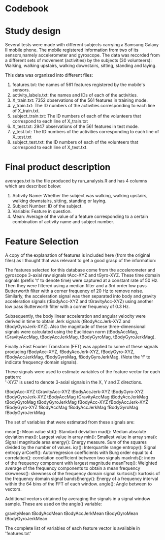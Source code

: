 # Codebook

# Study design
Several tests were made with different subjects carrying a Samsung Galaxy II mobile phone. The mobile registered information from two
of its sensors,namely accelerometer and gyroscope. The data was recorded from a different sets of movement (activities) by the subjects (30 volunteers):
Walking, walking upstairs, walking downstairs, sitting, standing and laying.

This data was organized into different files:

1. features.txt: the names of 561 features registered by the mobile's sensors.
2. activity_labels.txt: the names and IDs of each of the activities.
3. X_train.txt: 7352 observations of the 561 features in training mode.
4. y_train.txt: The ID numbers of the activities corresponding to each line of X_train.txt.
5. subject_train.txt: The ID numbers of each of the volunteers that correspond to each line of X_train.txt 
6. X_test.txt: 2947 observations of the 561 features in test mode.
7. y_test.txt: The ID numbers of the activities corresponding to each line of X_test.txt
8. subject_test.txt: the ID numbers of each of the volunteers that correspond to each line of X_test.txt.

# Final product description
averages.txt is the file produced by run_analysis.R and has 4 columns which are described below: 

1. Activity Name: Whether the subject was walking, walking upstairs, walking downstairs, sitting, standing or laying.
2. Subject Number: ID of the subject.
3. Variable: Feature in question.
4. Mean: Average of the value of a feature corresponding to a certain combination of activity name and subject number.

# Feature Selection

A copy of the explanation of features is included here (from the original files) as I thought that was relevant to get a good grasp of the information:

The features selected for this database come from the accelerometer and gyroscope 3-axial raw signals tAcc-XYZ and tGyro-XYZ. These time domain signals (prefix 't' to denote time) were captured at a constant rate of 50 Hz. Then they were filtered using a median filter and a 3rd order low pass Butterworth filter with a corner frequency of 20 Hz to remove noise. Similarly, the acceleration signal was then separated into body and gravity acceleration signals (tBodyAcc-XYZ and tGravityAcc-XYZ) using another low pass Butterworth filter with a corner frequency of 0.3 Hz. 

Subsequently, the body linear acceleration and angular velocity were derived in time to obtain Jerk signals (tBodyAccJerk-XYZ and tBodyGyroJerk-XYZ). Also the magnitude of these three-dimensional signals were calculated using the Euclidean norm (tBodyAccMag, tGravityAccMag, tBodyAccJerkMag, tBodyGyroMag, tBodyGyroJerkMag). 

Finally a Fast Fourier Transform (FFT) was applied to some of these signals producing fBodyAcc-XYZ, fBodyAccJerk-XYZ, fBodyGyro-XYZ, fBodyAccJerkMag, fBodyGyroMag, fBodyGyroJerkMag. (Note the 'f' to indicate frequency domain signals). 

These signals were used to estimate variables of the feature vector for each pattern:  
'-XYZ' is used to denote 3-axial signals in the X, Y and Z directions.

tBodyAcc-XYZ
tGravityAcc-XYZ
tBodyAccJerk-XYZ
tBodyGyro-XYZ
tBodyGyroJerk-XYZ
tBodyAccMag
tGravityAccMag
tBodyAccJerkMag
tBodyGyroMag
tBodyGyroJerkMag
fBodyAcc-XYZ
fBodyAccJerk-XYZ
fBodyGyro-XYZ
fBodyAccMag
fBodyAccJerkMag
fBodyGyroMag
fBodyGyroJerkMag

The set of variables that were estimated from these signals are: 

mean(): Mean value
std(): Standard deviation
mad(): Median absolute deviation 
max(): Largest value in array
min(): Smallest value in array
sma(): Signal magnitude area
energy(): Energy measure. Sum of the squares divided by the number of values. 
iqr(): Interquartile range 
entropy(): Signal entropy
arCoeff(): Autorregresion coefficients with Burg order equal to 4
correlation(): correlation coefficient between two signals
maxInds(): index of the frequency component with largest magnitude
meanFreq(): Weighted average of the frequency components to obtain a mean frequency
skewness(): skewness of the frequency domain signal 
kurtosis(): kurtosis of the frequency domain signal 
bandsEnergy(): Energy of a frequency interval within the 64 bins of the FFT of each window.
angle(): Angle between to vectors.

Additional vectors obtained by averaging the signals in a signal window sample. These are used on the angle() variable:

gravityMean
tBodyAccMean
tBodyAccJerkMean
tBodyGyroMean
tBodyGyroJerkMean

The complete list of variables of each feature vector is available in 'features.txt'

